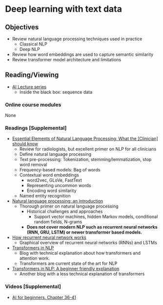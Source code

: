 # Deep learning with text data
## Objectives
- Review natural language processing techniques used in practice
  - Classical NLP
  - Deep NLP
- Review how word embeddings are used to capture semantic similarity
- Review transformer model architecture and limitations
## Reading/Viewing
- [AI Lecture series](http://intranet.mayo.edu/charlie/department-medicine-rst/ai-informatics/ai-informatics-training-resources/)
  - Inside the black box: sequence data
### Online course modules
None
### Readings [Supplemental]
- [Essential Elements of Natural Language Processing: What the [Clinician] should know](https://pubmed.ncbi.nlm.nih.gov/31537505/)
  - Review for radiologists, but excellent primer on NLP for all clinicians
  - Define natural language processing
  - Text pre-processing: Tokenization, stemming/lemmatization, stop word removal
  - Frequency-based models: Bag of words
  - Contextual word embeddings
    - word2vec, GLoVe, FastText
    - Representing uncommon words
    - Encoding word similarity
  - Named entity recognition
- [Natural language processing: an introduction](https://www.ncbi.nlm.nih.gov/pmc/articles/PMC3168328/)
  - Thorough primer on natural language processing
    - Historical challenges and approaches
      - Support vector machines, hidden Markov models, conditional random fields, N-grams
    - **Does not cover modern NLP such as recurrent neural networks (RNN, GRU, LSTM) or newer transformer based 
      models.**
- [How recurrent neural network works](https://dataaspirant.com/how-recurrent-neural-network-rnn-works/)
  - Graphical overview of recurrent neural networks (RNNs) and LSTMs
- [Transformers in NLP](https://www.analyticsvidhya.com/blog/2019/06/understanding-transformers-nlp-state-of-the-art-models/)
  - Blog with technical explanation about how transformers and attention work.
  - Transformers are current state of the art for NLP
- [Transformers in NLP: A beginner friendly explanation](https://towardsdatascience.com/transformers-89034557de14)
  - Another blog with a less technical explanation of transformers
### Videos [Supplemental]
- [AI for beginners. Chapter 36-41](https://www.youtube.com/watch?v=JMUxmLyrhSk&t=16142s)
